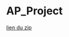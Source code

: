 # AP_Project

[lien du zip](http://www.chu-rouen.fr/telechargements/JG/Cours/AppAuto/mini_projet.zip)
